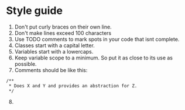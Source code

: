 # Style guide
1. Don't put curly braces on their own line.
2. Don't make lines exceed 100 characters
3. Use TODO comments to mark spots in your code that isnt complete.
4. Classes start with a capital letter.
5. Variables start with a lowercaps.
6. Keep variable scope to a minimum. So put it as close to its use as possible.
7. Comments should be like this:
```
/**
 * Does X and Y and provides an abstraction for Z.
 */
```
8.
